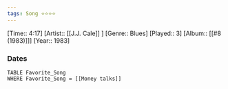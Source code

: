 ```yaml
---
tags: Song ⭐⭐⭐⭐ 
---
```

[Time:: 4:17]
[Artist:: [[J.J. Cale]] ]
[Genre:: Blues]
[Played:: 3]
[Album:: [[#8 (1983)]]]
[Year:: 1983]
### Dates
````dataview
TABLE Favorite_Song
WHERE Favorite_Song = [[Money talks]]
````